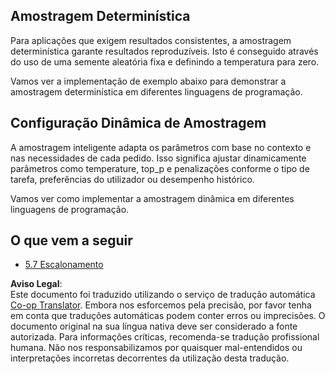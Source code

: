 <!--
CO_OP_TRANSLATOR_METADATA:
{
  "original_hash": "3cb0da3badd51d73ab78ebade2827d98",
  "translation_date": "2025-07-14T02:21:28+00:00",
  "source_file": "05-AdvancedTopics/mcp-sampling/README.md",
  "language_code": "pt"
}
-->
## Amostragem Determinística

Para aplicações que exigem resultados consistentes, a amostragem determinística garante resultados reproduzíveis. Isto é conseguido através do uso de uma semente aleatória fixa e definindo a temperatura para zero.

Vamos ver a implementação de exemplo abaixo para demonstrar a amostragem determinística em diferentes linguagens de programação.

## Configuração Dinâmica de Amostragem

A amostragem inteligente adapta os parâmetros com base no contexto e nas necessidades de cada pedido. Isso significa ajustar dinamicamente parâmetros como temperature, top_p e penalizações conforme o tipo de tarefa, preferências do utilizador ou desempenho histórico.

Vamos ver como implementar a amostragem dinâmica em diferentes linguagens de programação.

## O que vem a seguir

- [5.7 Escalonamento](../mcp-scaling/README.md)

**Aviso Legal**:  
Este documento foi traduzido utilizando o serviço de tradução automática [Co-op Translator](https://github.com/Azure/co-op-translator). Embora nos esforcemos pela precisão, por favor tenha em conta que traduções automáticas podem conter erros ou imprecisões. O documento original na sua língua nativa deve ser considerado a fonte autorizada. Para informações críticas, recomenda-se tradução profissional humana. Não nos responsabilizamos por quaisquer mal-entendidos ou interpretações incorretas decorrentes da utilização desta tradução.